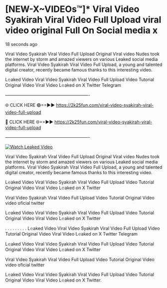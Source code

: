 # [NEW-X~VIDEOs™]* Viral Video Syakirah Viral Video Full Upload viral video original Full On Social media x

18 seconds ago

Viral Video Syakirah Viral Video Full Upload Original Viral video Nudes took the internet by storm and amazed viewers on various Leaked social media platforms. Viral Video Syakirah Viral Video Full Upload, a young and talented digital creator, recently became famous thanks to this interesting video.

L𝚎aked Video Viral Video Syakirah Viral Video Full Upload Video Tutorial Original Video Viral Video L𝚎aked on X Twitter Telegram

———————————————————-

🌐 CLICK HERE 🟢==►► https://2k25fun.com/viral-video-syakirah-viral-video-full-upload

🔴 CLICK HERE 🌐==►► https://2k25fun.com/viral-video-syakirah-viral-video-full-upload

———————————————————-

[![Watch Leaked Video](https://miro.medium.com/v2/resize:fit:828/format:webp/1*cilzJN44JGOrTw9NJCrNHA.gif "Watch Leaked Video")](https://2k25fun.com/viral-video-syakirah-viral-video-full-upload)

Viral Video Syakirah Viral Video Full Upload Original Viral video Nudes took the internet by storm and amazed viewers on various Leaked social media platforms. Viral Video Syakirah Viral Video Full Upload, a young and talented digital creator, recently became famous thanks to this interesting video.

L𝚎aked Video Viral Video Syakirah Viral Video Full Upload Video Tutorial Original Video Viral Video L𝚎aked on X Twitter

Viral Video Syakirah Viral Video Full Upload Video Tutorial Original Video video oficial twitter

L𝚎aked Video Viral Video Syakirah Viral Video Full Upload Video Tutorial Original Video Viral Video L𝚎aked on X Twitter

. . . . . . . . . L𝚎aked Video Viral Video Syakirah Viral Video Full Upload Video Tutorial Original Video Viral Video L𝚎aked on X Twitter Telegram

L𝚎aked Video Viral Video Syakirah Viral Video Full Upload Video Tutorial Original Video Viral Video L𝚎aked on X Twitter

Viral Video Syakirah Viral Video Full Upload Video Tutorial Original Video video oficial twitter

L𝚎aked Video Viral Video Syakirah Viral Video Full Upload Video Tutorial Original Video Viral Video L𝚎aked on X Twitter.